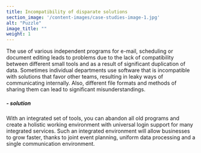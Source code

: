 ```yaml
---
title: Incompatibility of disparate solutions
section_image: '/content-images/case-studies-image-1.jpg'
alt: "Puzzle"
image_title: ""
weight: 1
---
```


The use of various independent programs for e-mail, scheduling or document editing leads to problems due to the lack of
compatibility between different small tools and as a result of significant duplication of data. Sometimes individual
departments use software that is incompatible with solutions that favor other teams, resulting in leaky ways of
communicating internally. Also, different file formats and methods of sharing them can lead to significant
misunderstandings.

##### - solution

With an integrated set of tools, you can abandon all old programs and create a holistic working environment with
universal login support for many integrated services. Such an integrated environment will allow businesses to grow
faster, thanks to joint event planning, uniform data processing and a single communication environment.
